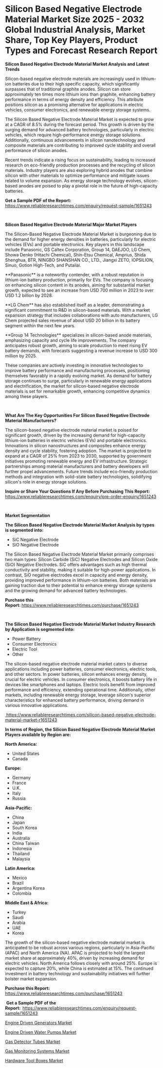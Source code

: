 <p><h1>Silicon Based Negative Electrode Material Market Size 2025 - 2032 Global Industrial Analysis, Market Share, Top Key Players, Product Types and Forecast Research Report</h1></p><p><strong>Silicon Based Negative Electrode Material Market Analysis and Latest Trends</strong></p>
<p><p>Silicon-based negative electrode materials are increasingly used in lithium-ion batteries due to their high specific capacity, which significantly surpasses that of traditional graphite anodes. Silicon can store approximately ten times more lithium ions than graphite, enhancing battery performance in terms of energy density and efficiency. This attribute positions silicon as a promising alternative for applications in electric vehicles, consumer electronics, and renewable energy storage systems.</p><p>The Silicon Based Negative Electrode Material Market is expected to grow at a CAGR of 8.5% during the forecast period. This growth is driven by the surging demand for advanced battery technologies, particularly in electric vehicles, which require high-performance energy storage solutions. Additionally, continuous advancements in silicon nanotechnology and composite materials are contributing to improved cycle stability and overall performance of silicon anodes. </p><p>Recent trends indicate a rising focus on sustainability, leading to increased research on eco-friendly production processes and the recycling of silicon materials. Industry players are also exploring hybrid anodes that combine silicon with other materials to optimize performance and mitigate issues related to volume expansion. As energy storage technology evolves, silicon-based anodes are poised to play a pivotal role in the future of high-capacity batteries.</p></p>
<p><strong>Get a Sample PDF of the Report:&nbsp;</strong> <a href="https://www.reliableresearchtimes.com/enquiry/request-sample/1651243?utm_campaign=3346&utm_medium=2&utm_source=Github&utm_content=ia&utm_term=23032025&utm_id=silicon-based-negative-electrode-material">https://www.reliableresearchtimes.com/enquiry/request-sample/1651243</a></p>
<p>&nbsp;</p>
<p><strong>Silicon Based Negative Electrode Material Major Market Players</strong></p>
<p><p>The Silicon-Based Negative Electrode Material Market is burgeoning due to the demand for higher energy densities in batteries, particularly for electric vehicles (EVs) and portable electronics. Key players in this landscape include Panasonic, GS Caltex Corporation, Group 14, DAEJOO, LG Chem, Showa Denko (Hitachi Chemical), Shin-Etsu Chemical, Amprius, Shida Shenghua, BTR, NINGBO SHANSHAN CO., LTD., Jiangxi ZETO, IOPSILION, Sinuo, Gotion High-Tech, and Putailai.</p><p>**Panasonic** is a noteworthy contender, with a robust reputation in lithium-ion battery production, primarily for EVs. The company is focusing on enhancing silicon content in its anodes, aiming for substantial market growth, expected to see an increase from USD 700 million in 2023 to over USD 1.2 billion by 2028.</p><p>**LG Chem** has also established itself as a leader, demonstrating a significant commitment to R&D in silicon-based materials. With a market expansion strategy that includes collaborations with auto manufacturers, LG Chem projected sales revenue of about USD 20 billion in its battery segment within the next few years.</p><p>**Group 14 Technologies** specializes in silicon-based anode materials, emphasizing capacity and cycle life improvements. The company anticipates robust growth, aiming to scale production to meet rising EV battery demands, with forecasts suggesting a revenue increase to USD 300 million by 2025.</p><p>These companies are actively investing in innovative technologies to improve battery performance and manufacturing processes, positioning themselves favorably in a rapidly evolving market. As demand for battery storage continues to surge, particularly in renewable energy applications and electrification, the market for silicon-based negative electrode materials is set for remarkable growth, enhancing competitive dynamics among these players.</p></p>
<p>&nbsp;</p>
<p><strong>What Are The Key Opportunities For Silicon Based Negative Electrode Material Manufacturers?</strong></p>
<p><p>The silicon-based negative electrode material market is poised for significant growth, driven by the increasing demand for high-capacity lithium-ion batteries in electric vehicles (EVs) and portable electronics. Innovations in silicon nanostructures and composites enhance energy density and cycle stability, fostering adoption. The market is projected to expand at a CAGR of 25% from 2023 to 2030, supported by government initiatives promoting renewable energy and EV infrastructure. Strategic partnerships among material manufacturers and battery developers will further propel advancements. Future trends include eco-friendly production methods and integration with solid-state battery technologies, solidifying silicon's role in energy storage solutions.</p></p>
<p><strong>Inquire or Share Your Questions If Any Before Purchasing This Report:</strong> <a href="https://www.reliableresearchtimes.com/enquiry/pre-order-enquiry/1651243?utm_campaign=3346&utm_medium=2&utm_source=Github&utm_content=ia&utm_term=23032025&utm_id=silicon-based-negative-electrode-material">https://www.reliableresearchtimes.com/enquiry/pre-order-enquiry/1651243</a></p>
<p>&nbsp;</p>
<p><strong>Market Segmentation</strong></p>
<p><strong>The Silicon Based Negative Electrode Material Market Analysis by types is segmented into:</strong></p>
<p><ul><li>SiC Negative Electrode</li><li>SiO Negative Electrode</li></ul></p>
<p><p>The Silicon Based Negative Electrode Material Market primarily comprises two main types: Silicon Carbide (SiC) Negative Electrodes and Silicon Oxide (SiO) Negative Electrodes. SiC offers advantages such as high thermal conductivity and stability, making it suitable for high-power applications. In contrast, SiO negative electrodes excel in capacity and energy density, providing improved performance in lithium-ion batteries. Both materials are gaining traction due to their potential to enhance energy storage systems and the growing demand for advanced battery technologies.</p></p>
<p><strong>Purchase this Report:&nbsp;</strong><a href="https://www.reliableresearchtimes.com/purchase/1651243?utm_campaign=3346&utm_medium=2&utm_source=Github&utm_content=ia&utm_term=23032025&utm_id=silicon-based-negative-electrode-material">https://www.reliableresearchtimes.com/purchase/1651243</a></p>
<p>&nbsp;</p>
<p><strong>The Silicon Based Negative Electrode Material Market Industry Research by Application is segmented into:</strong></p>
<p><ul><li>Power Battery</li><li>Consumer Electronics</li><li>Electric Tool</li><li>Other</li></ul></p>
<p><p>The silicon-based negative electrode material market caters to diverse applications including power batteries, consumer electronics, electric tools, and other sectors. In power batteries, silicon enhances energy density, crucial for electric vehicles. In consumer electronics, it boosts battery life in devices like smartphones and laptops. Electric tools benefit from improved performance and efficiency, extending operational time. Additionally, other markets, including renewable energy storage, leverage silicon's superior characteristics for enhanced battery performance, driving demand in various innovative applications.</p></p>
<p><a href="https://www.reliableresearchtimes.com/silicon-based-negative-electrode-material-market-r1651243?utm_campaign=3346&utm_medium=2&utm_source=Github&utm_content=ia&utm_term=23032025&utm_id=silicon-based-negative-electrode-material">&nbsp;https://www.reliableresearchtimes.com/silicon-based-negative-electrode-material-market-r1651243</a></p>
<p><strong>In terms of Region, the Silicon Based Negative Electrode Material Market Players available by Region are:</strong></p>
<p>
    <p> <strong> North America: </strong>
        <ul>
            <li>United States</li>
            <li>Canada</li>
        </ul>
        </p> 
    <p> <strong> Europe: </strong>
        <ul>
            <li>Germany</li>
            <li>France</li>
            <li>U.K.</li>
            <li>Italy</li>
            <li>Russia</li>
        </ul>
        </p> 
    <p> <strong> Asia-Pacific: </strong>
        <ul>
            <li>China</li>
            <li>Japan</li>
            <li>South Korea</li>
            <li>India</li>
            <li>Australia</li>
            <li>China Taiwan</li>
            <li>Indonesia</li>
            <li>Thailand</li>
            <li>Malaysia</li>
        </ul>
        </p> 
    <p> <strong> Latin America: </strong>
        <ul>
            <li>Mexico</li>
            <li>Brazil</li>
            <li>Argentina Korea</li>
            <li>Colombia</li>
        </ul>
        </p> 
    <p> <strong> Middle East & Africa: </strong>
        <ul>
            <li>Turkey</li>
            <li>Saudi</li>
            <li>Arabia</li>
            <li>UAE</li>
            <li>Korea</li>
        </ul>
    </p>
    </p>
<p><p>The growth of the silicon-based negative electrode material market is anticipated to be robust across various regions, particularly in Asia-Pacific (APAC) and North America (NA). APAC is projected to hold the largest market share at approximately 40%, driven by increasing demand for electric vehicles. North America follows closely with around 25%. Europe is expected to capture 20%, while China is estimated at 15%. The continued investment in battery technology and sustainability initiatives will further bolster market expansion.</p></p>
<p><strong>Purchase this Report: </strong><a href="https://www.reliableresearchtimes.com/purchase/1651243?utm_campaign=3346&utm_medium=2&utm_source=Github&utm_content=ia&utm_term=23032025&utm_id=silicon-based-negative-electrode-material">https://www.reliableresearchtimes.com/purchase/1651243</a></p>
<p>&nbsp;<strong>Get a Sample PDF of the Report:&nbsp;&nbsp;</strong><a href="https://www.reliableresearchtimes.com/enquiry/request-sample/1651243?utm_campaign=3346&utm_medium=2&utm_source=Github&utm_content=ia&utm_term=23032025&utm_id=silicon-based-negative-electrode-material">https://www.reliableresearchtimes.com/enquiry/request-sample/1651243</a></p>
<p><strong></strong></p>
<p><p><a href="https://www.linkedin.com/pulse/comprehensive-engine-driven-generators-market-size-growing-gzsue?utm_campaign=3346&utm_medium=2&utm_source=Github&utm_content=ia&utm_term=23032025&utm_id=silicon-based-negative-electrode-material">Engine Driven Generators Market</a></p><p><a href="https://www.linkedin.com/pulse/global-engine-driven-water-pumps-market-report-2025-2032-owv6e?utm_campaign=3346&utm_medium=2&utm_source=Github&utm_content=ia&utm_term=23032025&utm_id=silicon-based-negative-electrode-material">Engine Driven Water Pumps Market</a></p><p><a href="https://www.linkedin.com/pulse/gas-detector-tubes-market-analysis-identifying-key-issues-drivers-blpxe?utm_campaign=3346&utm_medium=2&utm_source=Github&utm_content=ia&utm_term=23032025&utm_id=silicon-based-negative-electrode-material">Gas Detector Tubes Market</a></p><p><a href="https://www.linkedin.com/pulse/gas-monitoring-systems-market-trends-growth-drivers-demand-supply-xc4ie?utm_campaign=3346&utm_medium=2&utm_source=Github&utm_content=ia&utm_term=23032025&utm_id=silicon-based-negative-electrode-material">Gas Monitoring Systems Market</a></p><p><a href="https://www.linkedin.com/pulse/comprehensive-evaluation-hardware-tool-boxes-market-size-share-a9z1e?utm_campaign=3346&utm_medium=2&utm_source=Github&utm_content=ia&utm_term=23032025&utm_id=silicon-based-negative-electrode-material">Hardware Tool Boxes Market</a></p></p>